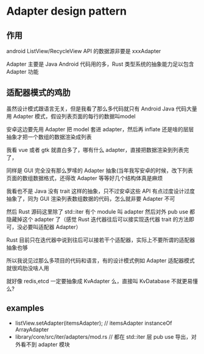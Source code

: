 # Adapter design pattern

## 作用
android ListView/RecycleView API 的数据源非要是 xxxAdapter

Adapter 主要是 Java Android 代码用的多，Rust 类型系统的抽象能力足以包含 Adapter 功能

## 适配器模式的鸡肋
虽然设计模式跟语言无关，但是我看了那么多代码就只有 Android Java 代码大量用 Adapter 模式，假设列表页面的每行的数据叫model

安卓这边要先用 Adapter 把 model 套进 adapter，然后再 inflate 还是啥的层层抽象才把一个数组的数据渲染成列表

我看 vue 或者 gtk 就直白多了，哪有什么 adapter，直接把数据渲染到列表完了，

同样是 GUI 完全没有那么罗嗦的 Adapter 抽象(当年我写安卓的时候，改下列表页面的数组数据格式，还得改 Adapter 等等好几个结构体真是麻烦

我看也不是 Java 没有 trait 这样的抽象，只不过安卓这些 API 有点过度设计过度抽象了，同为 GUI 渲染列表数组数据的代码，怎么就非要 Adapter 不可

然后 Rust 源码这里除了 std::iter 有个 module 叫 adapter 然后对外 pub use 都隐藏掉这个 adapter 了（感觉 Rust 迭代器往后可以接实现迭代器 trait 的方法即可，没必要叫适配器 Adapter）

Rust 目前只在迭代器中说到往后可以接若干个适配器，实际上不要所谓的适配器抽象也够

所以我说见过那么多项目的代码和语言，有的设计模式例如 Adapter 适配器模式就很鸡肋没啥人用

就好像 redis,etcd 一定要抽象成 KvAdapter 么，直接叫 KvDatabase 不就更易懂么?

## examples
- listView.setAdapter(itemsAdapter); // itemsAdapter instanceOf ArrayAdapter
- library/core/src/iter/adapters/mod.rs // 都在 std::iter 层 pub use 导出，对外看不到 adapter 模块
